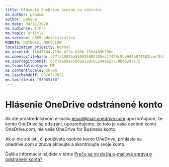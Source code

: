 ```yaml
---
title: Hlásenie OneDrive kontom sa odstráni
ms.author: pebaum
author: pebaum
ms.date: 04/21/2020
ms.audience: ITPro
ms.topic: article
ms.service: o365-administration
ROBOTS: NOINDEX, NOFOLLOW
localization_priority: Normal
ms.assetid: 16645f44-219e-4f2a-b30b-159a409b790c
ms.openlocfilehash: a77fa39829a550935882f05ea174f9c9be942b074183aaef9c0e464c94cfb4ba
ms.sourcegitcommit: b5f7da89a650d2915dc652449623c78be6247175
ms.translationtype: MT
ms.contentlocale: sk-SK
ms.lasthandoff: 08/05/2021
ms.locfileid: "53985160"
---
```

# <a name="onedrive-account-will-be-deleted-message"></a>Hlásenie OneDrive odstránené konto

Ak ste prostredníctvom e-mailu email@mail.onedrive.com upozorňujúce, že konto OneDrive sa odstráni, upozorňujeme, že toto je vaše osobné konto OneDrive.com, nie vaše OneDrive for Business konto. 
  
Ak si nie ste istí, či používate osobné konto OneDrive, prihláste sa onedrive.com a znova aktivujte a skontrolujte svoje konto.
  
Ďalšie informácie nájdete v téme [Prečo sa mi došla e-mailová správa o odstránení konta?](https://go.microsoft.com/fwlink/?linkid=2036151&amp;clcid=0x409)
  


